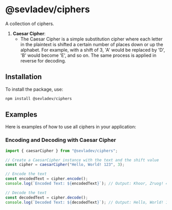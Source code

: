 # @sevladev/ciphers

A collection of ciphers.

1. **Caesar Cipher**:
   - The Caesar Cipher is a simple substitution cipher where each letter in the plaintext is shifted a certain number of places down or up the alphabet. For example, with a shift of 3, 'A' would be replaced by 'D', 'B' would become 'E', and so on. The same process is applied in reverse for decoding.

## Installation

To install the package, use:

```sh
npm install @sevladev/ciphers
```

## Examples

Here is examples of how to use all ciphers in your application:

### Encoding and Decoding with Caesar Cipher

```js
import { caesarCipher } from "@sevladev/ciphers";

// Create a CaesarCipher instance with the text and the shift value
const cipher = caesarCipher("Hello, World! 123", 3);

// Encode the text
const encodedText = cipher.encode();
console.log(`Encoded Text: ${encodedText}`); // Output: Khoor, Zruog! 456

// Decode the text
const decodedText = cipher.decode();
console.log(`Decoded Text: ${decodedText}`); // Output: Hello, World! 123
```
